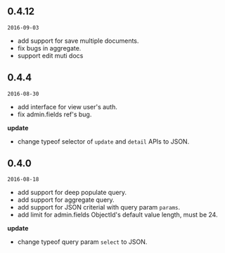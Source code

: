 ## 0.4.12

`2016-09-03`

* add support for save multiple documents.
* fix bugs in aggregate.
* support edit muti docs

## 0.4.4

`2016-08-30`

* add interface for view user's auth.
* fix admin.fields ref's bug.

**update**

* change typeof selector of `update` and `detail` APIs to JSON.

## 0.4.0

`2016-08-18`

* add support for deep populate query.
* add support for aggregate query.
* add support for JSON criterial with query param `params`.
* add limit for admin.fields ObjectId's default value length, must be 24.

**update**

* change typeof query param `select` to JSON.
